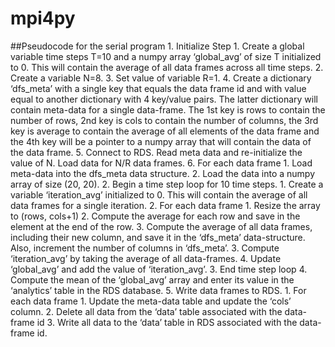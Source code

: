 # mpi4py
##Pseudocode for the serial program
	1. Initialize Step
		1. Create a global variable time steps T=10 and a numpy array ‘global_avg’ of size T initialized to 0. This will contain the average of all data frames across all time steps.
		2. Create a variable N=8.
		3. Set value of variable R=1.
		4. Create a dictionary ‘dfs_meta’ with a single key that equals the data frame id and with value equal to another dictionary with 4 key/value pairs. The latter dictionary will contain meta-data for a single data-frame. The 1st key is rows to contain the number of rows, 2nd key is cols to contain the number of columns, the 3rd key is average to contain the average of all elements of the data frame and the 4th key will be a pointer to a numpy array that will contain the data of the data frame.
		5. Connect to RDS. Read meta data and re-initialize the value of N. Load data for N/R data frames. 
		6. For each data frame
			1. Load meta-data into the dfs_meta data structure.
			2. Load the data into a numpy array of size (20, 20).
	2. Begin a time step loop for 10 time steps.
		1. Create a variable ‘iteration_avg’ initialized to 0. This will contain the average of all data frames for a single iteration.
		2. For each data frame
			1. Resize the array to (rows, cols+1)
			2. Compute the average for each row and save in the element at the end of the row.
			3. Compute the average of all data frames, including their new column, and save it in the ‘dfs_meta’ data-structure. Also, increment the number of columns in ‘dfs_meta’.
		3. Compute ‘iteration_avg’ by taking the average of all data-frames.
		4. Update ‘global_avg’ and add the value of ‘iteration_avg’.
	3. End time step loop
	4. Compute the mean of the ‘global_avg’ array and enter its value in the ‘analytics’ table in the RDS database.
	5. Write data frames to RDS.
		1. For each data frame
			1. Update the meta-data table and update the ‘cols’ column.
			2. Delete all data from the ‘data’ table associated with the data-frame id
			3. Write all data to the ‘data’ table in RDS associated with the data-frame id.
